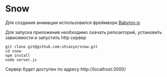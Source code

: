 # Snow

Для создания анимации использовался фреймворк [Babylon.js](https://www.babylonjs.com/)


Для запуска приложения необходимо скачать репозиторий, установить зависимости и запустить http сервер 

```
git clone git@github.com:shiasyn/snow.git
cd snow
npm install
node server.js
```
Cервер будет доступен по адресу
http://localhost:3000/
